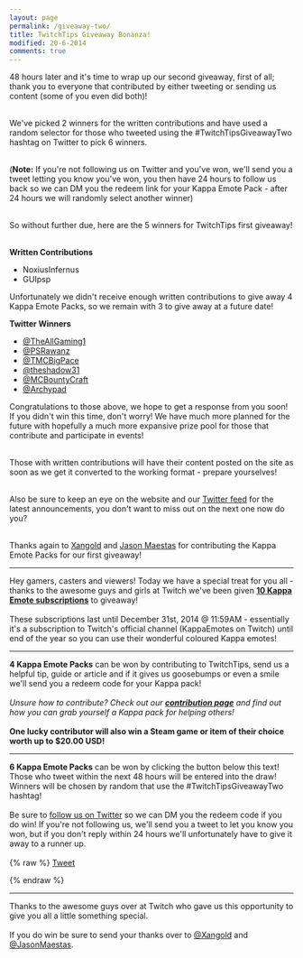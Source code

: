 ```yaml
---
layout: page
permalink: /giveaway-two/
title: TwitchTips Giveaway Bonanza!
modified: 20-6-2014
comments: true
---
```

48 hours later and it's time to wrap up our second giveaway, first of all; thank you to everyone that contributed by either tweeting or sending us content (some of you even did both)!

<br>We've picked 2 winners for the written contributions and have used a random selector for those who tweeted using the #TwitchTipsGiveawayTwo hashtag on Twitter to pick 6 winners.

<br>(**Note:** If you're not following us on Twitter and you've won, we'll send you a tweet letting you know you've won, you then have 24 hours to follow us back so we can DM you the redeem link for your Kappa Emote Pack - after 24 hours we will randomly select another winner)

<br>So without further due, here are the 5 winners for TwitchTips first giveaway!

<br>**Written Contributions**

* NoxiusInfernus
* GUIpsp

Unfortunately we didn't receive enough written contributions to give away 4 Kappa Emote Packs, so we remain with 3 to give away at a future date!

**Twitter Winners**

* [@TheAllGaming1](https://twitter.com/TheAllGaming1)
* [@PSRawanz](http://twitter.com/PSRawanz)
* [@TMCBigPace](http://twitter.com/TMCBigPace)
* [@theshadow31](http://twitter.com/theshadow31)
* [@MCBountyCraft](http://twitter.com/MCBountyCraft)
* [@Archypad](http://twitter.com/Archypad)

Congratulations to those above, we hope to get a response from you soon! If you didn't win this time, don't worry! We have much more planned for the future with hopefully a much more expansive prize pool for those that contribute and participate in events!  

<br>Those with written contributions will have their content posted on the site as soon as we get it converted to the working format - prepare yourselves!  

<br>Also be sure to keep an eye on the website and our [Twitter feed](https://www.twitter.com/TwitchTips) for the latest announcements, you don't want to miss out on the next one now do you?  

<br>Thanks again to [Xangold](https://www.twitter.com/xangold) and [Jason Maestas](https://www.twitter.com/JasonMaestas) for contributing the Kappa Emote Packs for our first giveaway!  

---
Hey gamers, casters and viewers! Today we have a special treat for you all - thanks to the awesome guys and girls at Twitch we've been given [**10 Kappa Emote subscriptions**](http://twitch.tv/kappaemotes/subscribe) to giveaway!  
<br>
These subscriptions last until December 31st, 2014 @ 11:59AM - essentially it's a subscription to Twitch's official channel (KappaEmotes on Twitch) until end of the year so you can use their wonderful coloured Kappa emotes!
  
--- 
**4 Kappa Emote Packs** can be won by contributing to TwitchTips, send us a helpful tip, guide or article and if it gives us goosebumps or even a smile we'll send you a redeem code for your Kappa pack!  
<br>
*Unsure how to contribute? Check out our **[contribution page](http://www.twitchtips.com/contribute)** and find out how you can grab yourself a Kappa pack for helping others!*  
<br>
**One lucky contributor will also win a Steam game or item of their choice worth up to $20.00 USD!**  

---

**6 Kappa Emote Packs** can be won by clicking the button below this text! Those who tweet within the next 48 hours will be entered into the draw! Winners will be chosen by random that use the #TwitchTipsGiveawayTwo hashtag!  
<br>
Be sure to [follow us on Twitter](http://www.twitter.com/TwitchTips) so we can DM you the redeem code if you do win! If you're not following us, we'll send you a tweet to let you know you won, but if you don't reply within 24 hours we'll unfortunately have to give it away to a runner up.  
<br>
{% raw %}
<a href="https://twitter.com/share" class="twitter-share-button" data-text="Just entered myself in @TwitchTips second giveaway! #TwitchTipsGiveawayTwo" data-size="large">Tweet</a>
<script>!function(d,s,id){var js,fjs=d.getElementsByTagName(s)[0],p=/^http:/.test(d.location)?'http':'https';if(!d.getElementById(id)){js=d.createElement(s);js.id=id;js.src=p+'://platform.twitter.com/widgets.js';fjs.parentNode.insertBefore(js,fjs);}}(document, 'script', 'twitter-wjs');</script>
{% endraw %}

---

Thanks to the awesome guys over at Twitch who gave us this opportunity to give you all a little something special.  
<br>
If you do win be sure to send your thanks over to [@Xangold](https://www.twitter.com/xangold) and [@JasonMaestas](https://www.twitter.com/JasonMaestas).
